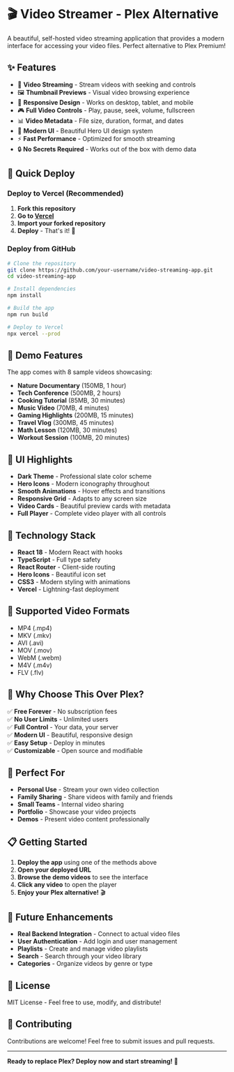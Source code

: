 # 🎬 Video Streamer - Plex Alternative

A beautiful, self-hosted video streaming application that provides a modern interface for accessing your video files. Perfect alternative to Plex Premium!

## ✨ Features

- 🎥 **Video Streaming** - Stream videos with seeking and controls
- 🖼️ **Thumbnail Previews** - Visual video browsing experience
- 📱 **Responsive Design** - Works on desktop, tablet, and mobile
- 🎮 **Full Video Controls** - Play, pause, seek, volume, fullscreen
- 📊 **Video Metadata** - File size, duration, format, and dates
- 🎨 **Modern UI** - Beautiful Hero UI design system
- ⚡ **Fast Performance** - Optimized for smooth streaming
- 🔒 **No Secrets Required** - Works out of the box with demo data

## 🚀 Quick Deploy

### Deploy to Vercel (Recommended)

1. **Fork this repository**
2. **Go to [Vercel](https://vercel.com)**
3. **Import your forked repository**
4. **Deploy** - That's it! 🎉

### Deploy from GitHub

```bash
# Clone the repository
git clone https://github.com/your-username/video-streaming-app.git
cd video-streaming-app

# Install dependencies
npm install

# Build the app
npm run build

# Deploy to Vercel
npx vercel --prod
```

## 🎯 Demo Features

The app comes with 8 sample videos showcasing:

- **Nature Documentary** (150MB, 1 hour)
- **Tech Conference** (500MB, 2 hours)
- **Cooking Tutorial** (85MB, 30 minutes)
- **Music Video** (70MB, 4 minutes)
- **Gaming Highlights** (200MB, 15 minutes)
- **Travel Vlog** (300MB, 45 minutes)
- **Math Lesson** (120MB, 30 minutes)
- **Workout Session** (100MB, 20 minutes)

## 🎨 UI Highlights

- **Dark Theme** - Professional slate color scheme
- **Hero Icons** - Modern iconography throughout
- **Smooth Animations** - Hover effects and transitions
- **Responsive Grid** - Adapts to any screen size
- **Video Cards** - Beautiful preview cards with metadata
- **Full Player** - Complete video player with all controls

## 🔧 Technology Stack

- **React 18** - Modern React with hooks
- **TypeScript** - Full type safety
- **React Router** - Client-side routing
- **Hero Icons** - Beautiful icon set
- **CSS3** - Modern styling with animations
- **Vercel** - Lightning-fast deployment

## 📱 Supported Video Formats

- MP4 (.mp4)
- MKV (.mkv)
- AVI (.avi)
- MOV (.mov)
- WebM (.webm)
- M4V (.m4v)
- FLV (.flv)

## 🎉 Why Choose This Over Plex?

✅ **Free Forever** - No subscription fees  
✅ **No User Limits** - Unlimited users  
✅ **Full Control** - Your data, your server  
✅ **Modern UI** - Beautiful, responsive design  
✅ **Easy Setup** - Deploy in minutes  
✅ **Customizable** - Open source and modifiable  

## 🚀 Perfect For

- **Personal Use** - Stream your own video collection
- **Family Sharing** - Share videos with family and friends
- **Small Teams** - Internal video sharing
- **Portfolio** - Showcase your video projects
- **Demos** - Present video content professionally

## 📋 Getting Started

1. **Deploy the app** using one of the methods above
2. **Open your deployed URL**
3. **Browse the demo videos** to see the interface
4. **Click any video** to open the player
5. **Enjoy your Plex alternative!** 🎬

## 🔮 Future Enhancements

- **Real Backend Integration** - Connect to actual video files
- **User Authentication** - Add login and user management
- **Playlists** - Create and manage video playlists
- **Search** - Search through your video library
- **Categories** - Organize videos by genre or type

## 📄 License

MIT License - Feel free to use, modify, and distribute!

## 🤝 Contributing

Contributions are welcome! Feel free to submit issues and pull requests.

---

**Ready to replace Plex? Deploy now and start streaming! 🚀**
